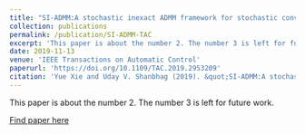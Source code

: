 ```yaml
---
title: "SI-ADMM:A stochastic inexact ADMM framework for stochastic convex programs"
collection: publications
permalink: /publication/SI-ADMM-TAC
excerpt: 'This paper is about the number 2. The number 3 is left for future work.'
date: 2019-11-13
venue: 'IEEE Transactions on Automatic Control'
paperurl: 'https://doi.org/10.1109/TAC.2019.2953209'
citation: 'Yue Xie and Uday V. Shanbhag (2019). &quot;SI-ADMM:A stochastic inexact ADMM framework for stochastic convex programs.&quot; <i>IEEE Transactions on Automatic Control</i>. vol. 65, no. 6, pp. 2355-2370.'
---
```

This paper is about the number 2. The number 3 is left for future work.

[Find paper here](https://doi.org/10.1109/TAC.2019.2953209)
